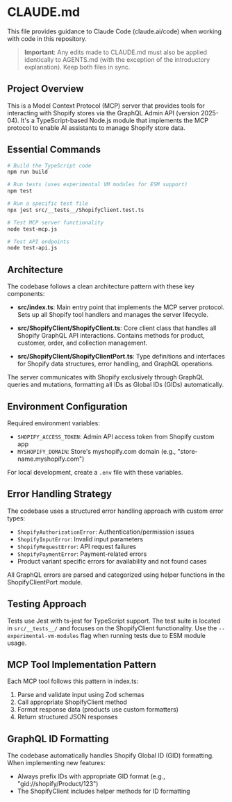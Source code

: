 # CLAUDE.md

This file provides guidance to Claude Code (claude.ai/code) when working with code in this repository.

> **Important**: Any edits made to CLAUDE.md must also be applied identically to AGENTS.md (with the exception of the introductory explanation). Keep both files in sync.

## Project Overview

This is a Model Context Protocol (MCP) server that provides tools for interacting with Shopify stores via the GraphQL Admin API (version 2025-04). It's a TypeScript-based Node.js module that implements the MCP protocol to enable AI assistants to manage Shopify store data.

## Essential Commands

```bash
# Build the TypeScript code
npm run build

# Run tests (uses experimental VM modules for ESM support)
npm test

# Run a specific test file
npx jest src/__tests__/ShopifyClient.test.ts

# Test MCP server functionality
node test-mcp.js

# Test API endpoints
node test-api.js
```

## Architecture

The codebase follows a clean architecture pattern with these key components:

- **src/index.ts**: Main entry point that implements the MCP server protocol. Sets up all Shopify tool handlers and manages the server lifecycle.

- **src/ShopifyClient/ShopifyClient.ts**: Core client class that handles all Shopify GraphQL API interactions. Contains methods for product, customer, order, and collection management.

- **src/ShopifyClient/ShopifyClientPort.ts**: Type definitions and interfaces for Shopify data structures, error handling, and GraphQL operations.

The server communicates with Shopify exclusively through GraphQL queries and mutations, formatting all IDs as Global IDs (GIDs) automatically.

## Environment Configuration

Required environment variables:
- `SHOPIFY_ACCESS_TOKEN`: Admin API access token from Shopify custom app
- `MYSHOPIFY_DOMAIN`: Store's myshopify.com domain (e.g., "store-name.myshopify.com")

For local development, create a `.env` file with these variables.

## Error Handling Strategy

The codebase uses a structured error handling approach with custom error types:
- `ShopifyAuthorizationError`: Authentication/permission issues
- `ShopifyInputError`: Invalid input parameters
- `ShopifyRequestError`: API request failures
- `ShopifyPaymentError`: Payment-related errors
- Product variant specific errors for availability and not found cases

All GraphQL errors are parsed and categorized using helper functions in the ShopifyClientPort module.

## Testing Approach

Tests use Jest with ts-jest for TypeScript support. The test suite is located in `src/__tests__/` and focuses on the ShopifyClient functionality. Use the `--experimental-vm-modules` flag when running tests due to ESM module usage.

## MCP Tool Implementation Pattern

Each MCP tool follows this pattern in index.ts:
1. Parse and validate input using Zod schemas
2. Call appropriate ShopifyClient method
3. Format response data (products use custom formatters)
4. Return structured JSON responses

## GraphQL ID Formatting

The codebase automatically handles Shopify Global ID (GID) formatting. When implementing new features:
- Always prefix IDs with appropriate GID format (e.g., "gid://shopify/Product/123")
- The ShopifyClient includes helper methods for ID formatting
